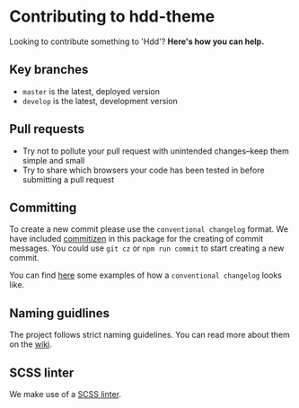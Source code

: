 # Contributing to hdd-theme

Looking to contribute something to 'Hdd'? **Here's how you can help.**

## Key branches

-   `master` is the latest, deployed version
-   `develop` is the latest, development version

## Pull requests

-   Try not to pollute your pull request with unintended changes–keep them simple and small
-   Try to share which browsers your code has been tested in before submitting a pull request

## Committing

To create a new commit please use the `conventional changelog` format.
We have included [commitizen](https://github.com/commitizen/cz-cli) in this package for the creating of commit messages. You could use `git cz` or `npm run commit` to start creating a new commit.

You can find [here](https://github.com/bcoe/conventional-changelog-standard/blob/master/convention.md) some examples of how a `conventional changelog` looks like.

## Naming guidlines

The project follows strict naming guidelines. You can read more about them on the [wiki](https://github.com/hafslundnett/hdd-theme/wiki/Naming-guidelines).

## SCSS linter

We make use of a [SCSS linter](https://github.com/brigade/scss-lint).
